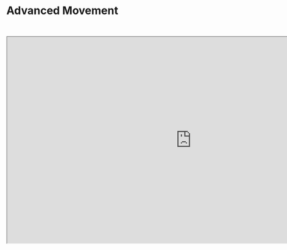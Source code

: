 # Advanced Movement

<p>&nbsp;</p>
<p><iframe src="https://www.youtube.com/embed/YKoAx8j062Y" width="960" height="540" allowfullscreen="allowfullscreen" allow="accelerometer; autoplay; clipboard-write; encrypted-media; gyroscope; picture-in-picture"></iframe></p>
<p>&nbsp;</p>